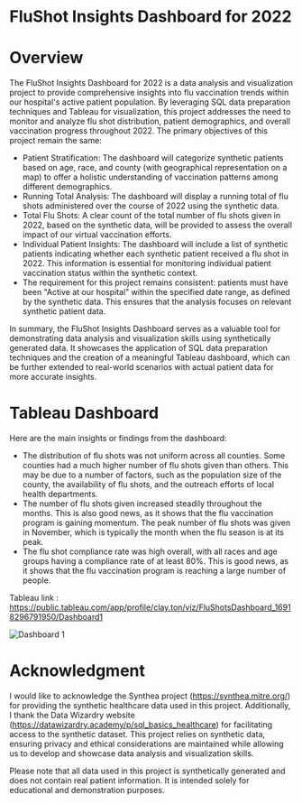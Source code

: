 # FluShot Insights Dashboard for 2022

# Overview
The FluShot Insights Dashboard for 2022 is a data analysis and visualization project to provide comprehensive insights into flu vaccination trends within our hospital's active patient population. By leveraging SQL data preparation techniques and Tableau for visualization, this project addresses the need to monitor and analyze flu shot distribution, patient demographics, and overall vaccination progress throughout 2022.
The primary objectives of this project remain the same:
- Patient Stratification: The dashboard will categorize synthetic patients based on age, race, and county (with geographical representation on a map) to offer a holistic understanding of vaccination patterns among different demographics.
- Running Total Analysis: The dashboard will display a running total of flu shots administered over the course of 2022 using the synthetic data.
- Total Flu Shots: A clear count of the total number of flu shots given in 2022, based on the synthetic data, will be provided to assess the overall impact of our virtual vaccination efforts.
- Individual Patient Insights: The dashboard will include a list of synthetic patients indicating whether each synthetic patient received a flu shot in 2022. This information is essential for monitoring individual patient vaccination status within the synthetic context.
- The requirement for this project remains consistent: patients must have been "Active at our hospital" within the specified date range, as defined by the synthetic data. This ensures that the analysis focuses on relevant synthetic patient data.

In summary, the FluShot Insights Dashboard serves as a valuable tool for demonstrating data analysis and visualization skills using synthetically generated data. It showcases the application of SQL data preparation techniques and the creation of a meaningful Tableau dashboard, which can be further extended to real-world scenarios with actual patient data for more accurate insights.

# Tableau Dashboard
Here are the main insights or findings from the dashboard:
- The distribution of flu shots was not uniform across all counties. Some counties had a much higher number of flu shots given than others. This may be due to a number of factors, such as the population size of the county, the availability of flu shots, and the outreach efforts of local health departments.
- The number of flu shots given increased steadily throughout the months. This is also good news, as it shows that the flu vaccination program is gaining momentum. The peak number of flu shots was given in November, which is typically the month when the flu season is at its peak.
- The flu shot compliance rate was high overall, with all races and age groups having a compliance rate of at least 80%. This is good news, as it shows that the flu vaccination program is reaching a large number of people. 

Tableau link : https://public.tableau.com/app/profile/clay.ton/viz/FluShotsDashboard_16918296791950/Dashboard1

![Dashboard 1](https://github.com/fawazatha/Flu-Shots-Dashboard/assets/132468764/298b1460-5f9c-4553-82e8-456e0a3b4761)

# Acknowledgment
I would like to acknowledge the Synthea project (https://synthea.mitre.org/) for providing the synthetic healthcare data used in this project. Additionally, I thank the Data Wizardry website (https://datawizardry.academy/p/sql_basics_healthcare) for facilitating access to the synthetic dataset. This project relies on synthetic data, ensuring privacy and ethical considerations are maintained while allowing us to develop and showcase data analysis and visualization skills.

Please note that all data used in this project is synthetically generated and does not contain real patient information. It is intended solely for educational and demonstration purposes.
